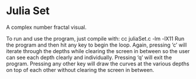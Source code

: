 # Julia Set
A complex number fractal visual.

To run and use the program, just compile with:
cc juliaSet.c -lm -lX11
Run the program and then hit any key to begin the loop. Again, pressing ‘c’ will iterate through the depths while clearing the screen in between so the user can see each depth clearly and individually. Pressing ‘q’ will exit the program. Pressing any other key will draw the curves at the various depths on top of each other without clearing the screen in between.
